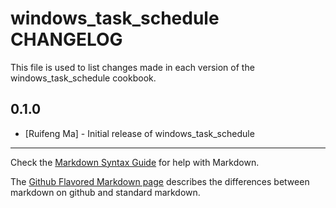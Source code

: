 windows_task_schedule CHANGELOG
=====================

This file is used to list changes made in each version of the windows_task_schedule cookbook.

0.1.0
-----
- [Ruifeng Ma] - Initial release of windows_task_schedule

- - -
Check the [Markdown Syntax Guide](http://daringfireball.net/projects/markdown/syntax) for help with Markdown.

The [Github Flavored Markdown page](http://github.github.com/github-flavored-markdown/) describes the differences between markdown on github and standard markdown.
